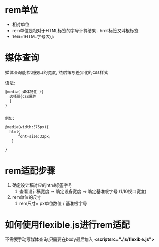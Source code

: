 # rem单位
- 相对单位
- rem单位是相对于HTML标签的字号计算结果 . hrml标签又叫根标签
- 1em=1HTML字号大小


# 媒体查询
媒体查询能检测视口的宽度, 然后编写差异化的css样式

语法:
```html
@media( 媒体特性 ){
  选择器{css属性
  }
}


例如:

@media(width:375px){
  html{
      font-size:32px;
   }

}
```

# rem适配步骤

1. 确定设计稿对应的html标签字号
   1. 查看设计稿宽度 => 确定设备宽度 => 确定基准根字号 (1/10视口宽度)
2. rem单位的尺寸
   1. rem尺寸= px单位数值 / 基准根字号


# 如何使用flexible.js进行rem适配
不需要手动写媒体查询,只需要在body最后加入
**<scriptsrc="./js/flexible.js"></script>**
